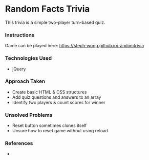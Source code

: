 # Random Facts Trivia

This trivia is a simple two-player turn-based quiz.


### Instructions

Game can be played here: https://steph-wong.github.io/randomtrivia


### Technologies Used

- jQuery


### Approach Taken

- Create basic HTML & CSS structures
- Add quiz questions and answers to an array
- Identify two players & count scores for winner


### Unsolved Problems

- Reset button sometimes clones itself
- Unsure how to reset game without using reload


### References

-
